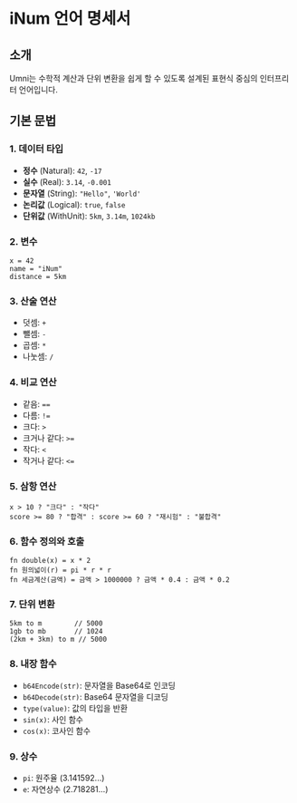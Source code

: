 # iNum 언어 명세서

## 소개
Umni는 수학적 계산과 단위 변환을 쉽게 할 수 있도록 설계된 표현식 중심의 인터프리터 언어입니다.

## 기본 문법

### 1. 데이터 타입
- **정수** (Natural): `42`, `-17`
- **실수** (Real): `3.14`, `-0.001`
- **문자열** (String): `"Hello"`, `'World'`
- **논리값** (Logical): `true`, `false`
- **단위값** (WithUnit): `5km`, `3.14m`, `1024kb`

### 2. 변수
```
x = 42
name = "iNum"
distance = 5km
```

### 3. 산술 연산
- 덧셈: `+`
- 뺄셈: `-`
- 곱셈: `*`
- 나눗셈: `/`

### 4. 비교 연산
- 같음: `==`
- 다름: `!=`
- 크다: `>`
- 크거나 같다: `>=`
- 작다: `<`
- 작거나 같다: `<=`

### 5. 삼항 연산
```
x > 10 ? "크다" : "작다"
score >= 80 ? "합격" : score >= 60 ? "재시험" : "불합격"
```

### 6. 함수 정의와 호출
```
fn double(x) = x * 2
fn 원의넓이(r) = pi * r * r
fn 세금계산(금액) = 금액 > 1000000 ? 금액 * 0.4 : 금액 * 0.2
```

### 7. 단위 변환
```
5km to m        // 5000
1gb to mb       // 1024
(2km + 3km) to m // 5000
```

### 8. 내장 함수
- `b64Encode(str)`: 문자열을 Base64로 인코딩
- `b64Decode(str)`: Base64 문자열을 디코딩
- `type(value)`: 값의 타입을 반환
- `sin(x)`: 사인 함수
- `cos(x)`: 코사인 함수

### 9. 상수
- `pi`: 원주율 (3.141592...)
- `e`: 자연상수 (2.718281...)
